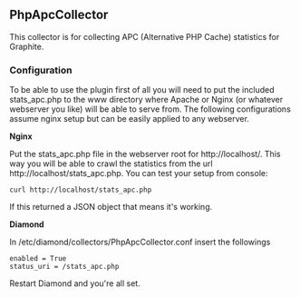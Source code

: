 PhpApcCollector
---------------

This collector is for collecting APC (Alternative PHP Cache) statistics for Graphite.

### Configuration

To be able to use the plugin first of all you will need to put the included stats_apc.php to the www directory where Apache or Nginx (or whatever webserver you like) will be able to serve from. The following configurations assume nginx setup but can be easily applied to any webserver.

__Nginx__

Put the stats_apc.php file in the webserver root for http://localhost/. This way you will be able to crawl the statistics from the url http://localhost/stats_apc.php. You can test your setup from console:

	curl http://localhost/stats_apc.php
   
If this returned a JSON object that means it's working. 

__Diamond__

In /etc/diamond/collectors/PhpApcCollector.conf insert the followings

	enabled = True
	status_uri = /stats_apc.php
   
Restart Diamond and you're all set.
